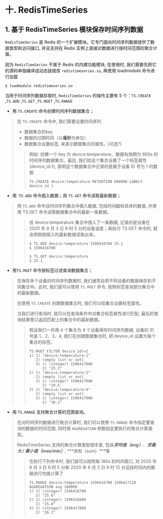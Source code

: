 # 十. RedisTimeSeries

## 1. 基于 RedisTimeSeries 模块保存时间序列数据

`RedisTimeSeries` 是 Redis 的一个扩展模块。它专门面向时间序列数据提供了数据类型和访问接口, 并且支持在 Redis 实例上直接对数据进行按时间范围的聚合计算。

因为 `RedisTimeSeries`  不属于 Redis 的内建功能模块, 在使用时, 我们需要先把它的源码单独编译成动态链接库 `redistimeseries.so`, 再使用 loadmodule 命令进行加载

```shell
$ loadmodule redistimeseries.so
```

当用于时间序列数据存取时, `RedisTimeSeries`  的操作主要有 5 个：`TS.CREATE` ,`TS.ADD` ,`TS.GET` ,`TS.MGET` ,`TS.RANGE` 

- 用 `TS.CREATE` 命令创建时间序列数据集合；

> 在 `TS.CREATE` 命令中, 我们需要设置时间序列
>
> - 数据集合的key 
> - 数据的过期时间（以**毫秒**为单位）
> - 数据集合设置标签, 来表示数据集合的属性。(可选?)
>
> >  例如: 创建一个 key 为 device:temperature、数据有效期为 600s 的时间序列数据集合。最后, 我们给这个集合设置了一个标签属性{device_id:1}, 表明这个数据集合中记录的是属于设备 ID 号为 1 的数据
> > ```shell
> > TS.CREATE device:temperature RETENTION 600000 LABELS device_id 1
> > ```
> > 

- 用` TS.ADD` 命令插入数据；用 `TS.GET` 命令读取最新数据；

> 用 `TS.ADD` 命令往时间序列集合中插入数据, 包括时间戳和具体的数值, 并使用 TS.GET 命令读取数据集合中的最新一条数据。
>
> > 往 device:temperature 集合中插入了一条数据, 记录的是设备在 2020 年 8 月 3 日 9 时 5 分的设备温度；再执行 TS.GET 命令时, 就会把刚刚插入的最新数据读取出来。
> >
> > ```shell
> > $ TS.ADD device:temperature 1596416700 25.1
> > $ 1596416700
> > 
> > $ TS.GET device:temperature 
> > $ 25.1
> > ```

- 用`TS.MGET` 命令按标签过滤查询数据集合；

> 在保存多个设备的时间序列数据时, 我们通常会把不同设备的数据保存到不同集合中。此时, 我们就可以使用 `TS.MGET` 命令, 按照标签查询部分集合中的最新数据。
>
> 在使用 `TS.CREATE` 创建数据集合时, 我们可以给集合设置标签属性。
>
> 当我们进行查询时, 就可以在查询条件中对集合标签属性进行匹配, 最后的查询结果里只返回匹配上的集合中的最新数据。
>
> > 假设我们一共用 4 个集合为 4 个设备保存时间序列数据, 设备的 ID 号是 1、2、3、4, 我们在创建数据集合时, 把 device_id 设置为每个集合的标签。
> >
> > ```shell
> > TS.MGET FILTER device_id!=2 
> > 1) 1) "device:temperature:1"
> >    2) (empty list or set)
> >    3) 1) (integer) 1596417000
> >       2) "25.3"
> > 2) 1) "device:temperature:3"
> >    2) (empty list or set)
> >    3) 1) (integer) 1596417000
> >       2) "29.5
> > 3) 1) "device:temperature:4"
> >    2) (empty list or set)
> >    3) 1) (integer) 1596417000
> >       2) "30.1"
> > ```

- 用 `TS.RANGE` 支持聚合计算的范围查询。

> 在对时间序列数据进行聚合计算时, 我们可以使用 `TS.RANGE` 命令指定要查询的数据的时间范围, 同时用 `AGGREGATION` 参数指定要执行的聚合计算类型。
>
> RedisTimeSeries 支持的聚合计算类型很丰富, 包括***求均值（avg）***、***求最大 / 最小值（max/min）***, ***求和（sum）***等
>
> > 在执行下列命令时, 我们就可以按照每 180s 的时间窗口, 对 2020 年 8 月 3 日 9 时 5 分和 2020 年 8 月 3 日 9 时 12 分这段时间内的数据进行均值计算了
> >
> > ```shell
> > TS.RANGE device:temperature 1596416700 1596417120 AGGREGATION avg 180000
> > 1) 1) (integer) 1596416700
> >    2) "25.6"
> > 2) 1) (integer) 1596416880
> >    2) "25.8"
> > 3) 1) (integer) 1596417060
> >    2) "26.1"
> > ```





